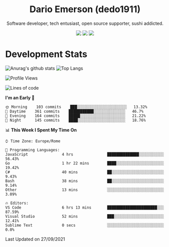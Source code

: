 <div align="center">
  
# Dario Emerson (dedo1911)
Software developer, tech entusiast, open source supporter, sushi addicted.

[![](https://img.shields.io/badge/-Linkedin-informational?style=for-the-badge&logo=linkedin&logoColor=white&color=2867B2)](http://linkedin.com/in/dedo1911)
[![](https://img.shields.io/badge/-Telegram-informational?style=for-the-badge&logo=telegram&logoColor=white&color=0088cc)](https://t.me/dedo1911)
[![](https://img.shields.io/badge/-Facebook-informational?style=for-the-badge&logo=facebook&logoColor=white&color=3b5998)](https://fb.com/dedo1911)

</div>

# Development Stats

![Anurag's github stats](https://github-readme-stats.vercel.app/api?username=dedo1911&count_private=true&show_icons=true&theme=chartreuse-dark)
![Top Langs](https://github-readme-stats.vercel.app/api/top-langs/?username=dedo1911&theme=chartreuse-dark&layout=compact)

<!--START_SECTION:waka-->
![Profile Views](http://img.shields.io/badge/Profile%20Views-1-blue)

![Lines of code](https://img.shields.io/badge/From%20Hello%20World%20I%27ve%20Written-65323%20lines%20of%20code-blue)

**I'm an Early 🐤** 

```text
🌞 Morning    103 commits    ███░░░░░░░░░░░░░░░░░░░░░░   13.32% 
🌆 Daytime    361 commits    ███████████░░░░░░░░░░░░░░   46.7% 
🌃 Evening    164 commits    █████░░░░░░░░░░░░░░░░░░░░   21.22% 
🌙 Night      145 commits    ████░░░░░░░░░░░░░░░░░░░░░   18.76%

```


📊 **This Week I Spent My Time On** 

```text
⌚︎ Time Zone: Europe/Rome

💬 Programming Languages: 
JavaScript               4 hrs               ██████████████░░░░░░░░░░░   56.43% 
Go                       1 hr 22 mins        ████░░░░░░░░░░░░░░░░░░░░░   19.42% 
C#                       40 mins             ██░░░░░░░░░░░░░░░░░░░░░░░   9.43% 
Bash                     38 mins             ██░░░░░░░░░░░░░░░░░░░░░░░   9.14% 
Other                    13 mins             ░░░░░░░░░░░░░░░░░░░░░░░░░   3.09%

🔥 Editors: 
VS Code                  6 hrs 13 mins       ██████████████████████░░░   87.59% 
Visual Studio            52 mins             ███░░░░░░░░░░░░░░░░░░░░░░   12.41% 
Sublime Text             0 secs              ░░░░░░░░░░░░░░░░░░░░░░░░░   0.0%

```


 Last Updated on 27/09/2021
<!--END_SECTION:waka-->

<!--
**dedo1911/dedo1911** is a ✨ _special_ ✨ repository because its `README.md` (this file) appears on your GitHub profile.

Here are some ideas to get you started:

- 🔭 I’m currently working on ...
- 🌱 I’m currently learning ...
- 👯 I’m looking to collaborate on ...
- 🤔 I’m looking for help with ...
- 💬 Ask me about ...
- 📫 How to reach me: ...
- 😄 Pronouns: ...
- ⚡ Fun fact: ...
-->
